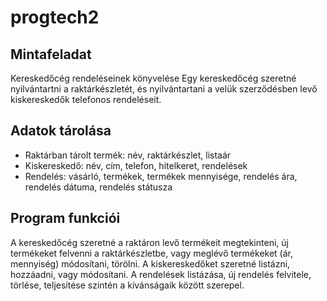 # progtech2

## Mintafeladat
Kereskedőcég rendeléseinek könyvelése
Egy kereskedőcég szeretné nyilvántartni a raktárkészletét, és nyilvántartani a velük szerződésben levő kiskereskedők telefonos rendeléseit.

## Adatok tárolása
* Raktárban tárolt termék: név, raktárkészlet, listaár
* Kiskereskedő: név, cím, telefon, hitelkeret, rendelések
* Rendelés: vásárló, termékek, termékek mennyisége, rendelés ára, rendelés dátuma, rendelés státusza
## Program funkciói
A kereskedőcég szeretné a raktáron levő termékeit megtekinteni, új termékeket felvenni a raktárkészletbe, vagy meglévő termékeket (ár, mennyiség) módosítani, törölni. A kiskereskedőket szeretné listázni, hozzáadni, vagy módosítani. A rendelések listázása, új rendelés felvitele, törlése, teljesítése szintén a kívánságaik között szerepel.
